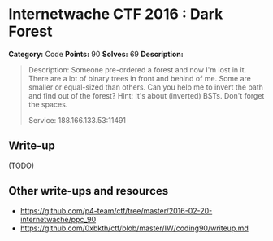 # Internetwache CTF 2016 : Dark Forest

**Category:** Code
**Points:** 90
**Solves:** 69
**Description:**

> Description: Someone pre-ordered a forest and now I'm lost in it. There are a lot of binary trees in front and behind of me. Some are smaller or equal-sized than others. Can you help me to invert the path and find out of the forest? Hint: It's about (inverted) BSTs. Don't forget the spaces.
> 
> 
> Service: 188.166.133.53:11491


## Write-up

(TODO)

## Other write-ups and resources

* <https://github.com/p4-team/ctf/tree/master/2016-02-20-internetwache/ppc_90>
* <https://github.com/0xbkth/ctf/blob/master/IW/coding90/writeup.md>
